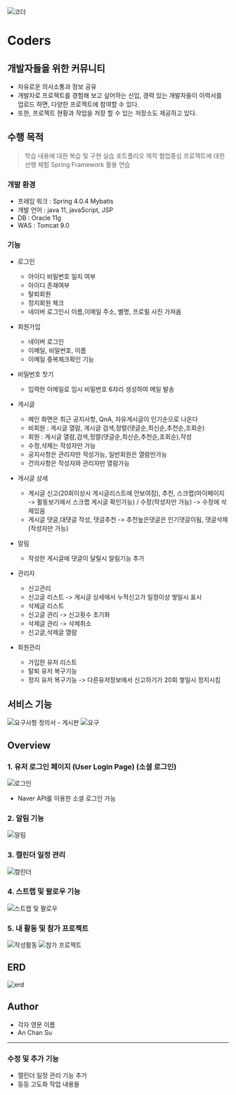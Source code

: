 ﻿
 
![코더]( https://user-images.githubusercontent.com/83687868/157148403-f140fb5b-e8e9-4d55-9452-2ce54a0c2ae1.png )
#  Coders

## 개발자들을 위한 커뮤니티

- 자유로운 의사소통과 정보 공유
- 개발자로 프로젝트를 경험해 보고 싶어하는 신입, 경력 있는 개발자들이 이력서를 업로드 하면, 다양한 프로젝트에 참여할 수 있다. 
- 또한, 프로젝트 현황과 작업을 저장 할 수 있는 저장소도 제공하고 있다.





## 수행 목적
> 학습 내용에 대한 복습 및 구현 실습 포트폴리오 제작 
> 협업중심 프로젝트에 대한 선행 체험 Spring Framework 활용 연습



### 개발 환경

 - 프레임 워크 : Spring 4.0.4 Mybatis  
 - 개발 언어 : java 11, javaScript, JSP  
 - DB : Oracle 11g  
 - WAS : Tomcat 9.0


### 기능

 - 로그인
   - 아이디 비밀번호 일치 여부
   - 아이디 존재여부
   - 탈퇴회원
   - 정지회원 체크
   - 네이버 로그인시 이름,이메일 주소, 별명, 프로필 사진 가져옴
 - 회원가입
   - 네이버 로그인
   - 이메일, 비밀번호, 이름
   - 이메일 중복체크확인 기능
 - 비밀번호 찻기
   - 입력한 이메일로 임시 비밀번호 6자리 생성하여 메일 발송 
 - 게시글 
   - 메인 화면은 최근 공지사항, QnA, 자유게시글이 인기순으로 나온다
   - 비회원 : 게시글 열람, 게시글 검색,정렬(댓글순,최신순,추천순,조회순)
   - 회원 : 게시글 열람,검색,정렬(댓글순,최신순,추천순,조회순),작성
   - 수정,삭제는 작성자만 가능
   - 공지사항은 관리자만 작성가능, 일반회원은 열람만가능
   - 건의사항은 작성자와 관리자만 열람가능
 - 게시글 상세
   - 게시글 신고(20회이상시 게시글리스트에 안보여짐), 추천, 스크랩(마이페이지 -> 활동보기에서 스크랩 게시글 확인가능) / 수정(작성자만 가능) -> 수정에 삭제있음
   - 게시글 댓글,대댓글 작성, 댓글추천 -> 추천높은댓글은 인기댓글이됨, 댓글삭제(작성자만 가능)

 - 알림
   - 작성한 게시글에 댓글이 달릴시 알림기능 추가

 - 관리자
   - 신고관리
   - 신고글 리스트 -> 게시글 상세에서 누적신고가 일정이상 쌓일시 표시
   - 삭제글 리스트
   - 신고글 관리 -> 신고횟수 초기화
   - 삭제글 관리 -> 삭제취소
   - 신고글,삭제글 열람

 - 회원관리
   - 가입한 유저 리스트
   - 탈퇴 유저 복구기능
   - 정지 유저 복구기능 -> 다른유저정보에서 신고하기가 20회 쌓일시 정지시킴

## 서비스 기능
![요구사항 정의서 - 게시판](https://user-images.githubusercontent.com/83687868/157583397-9ce88786-0832-486d-9467-24b78cf83ea1.PNG)
![요구](https://user-images.githubusercontent.com/83687868/157583419-e72d1396-755d-4474-b36f-3b5b7faf6e4c.PNG)


## Overview
### 1. 유저 로그인 페이지 (User Login Page) (소셜 로그인)
![로그인](https://user-images.githubusercontent.com/83687868/157585104-a985f5b4-e6d0-4876-a820-280c43799e6d.PNG)
- Naver API를 이용한 소셜 로그인 가능
### 2.  알림 기능

![알림](https://user-images.githubusercontent.com/83687868/157589816-01e8d915-4315-4382-9498-7b7d06865266.PNG)

### 3. 캘린더 일정 관리
![캘린더](https://user-images.githubusercontent.com/83687868/157590015-5b3e437e-8f4d-46b4-b146-7cc6b36689e8.PNG)
### 4. 스트랩 및 팔로우 기능
![스트랩 및 팔로우](https://user-images.githubusercontent.com/83687868/157590330-4f4ef463-0698-4da6-958d-83edb2535043.PNG)

### 5. 내 활동 및 참가 프로젝트
![작성활동](https://user-images.githubusercontent.com/83687868/157590380-0134f7ac-2584-441c-95ea-1d975c6f892a.PNG)
![참가 프로젝트](https://user-images.githubusercontent.com/83687868/157590433-2d42d4c6-6f09-43ac-b030-8a40937f48e2.PNG)

## ERD

![erd](https://user-images.githubusercontent.com/83687868/157590560-3d99c724-1d59-4ccf-9b3b-6776b1c69653.png)


## Author
- 각자 영문 이름 
- An Chan Su
--------------------------------
### 수정 및 추가 기능

- 캘린더 일정 관리 기능 추가
- 등등 고도화 작업 내용들
